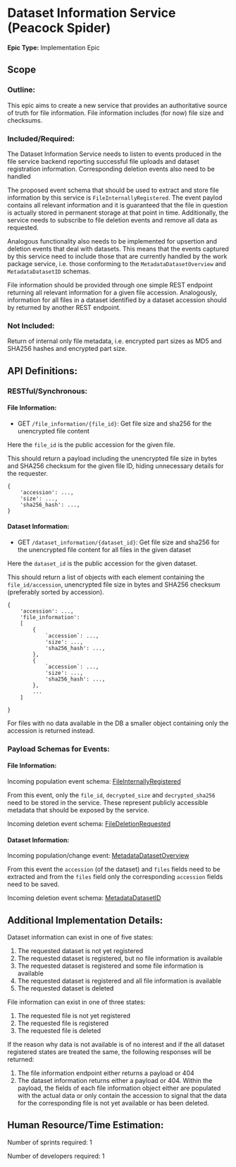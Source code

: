 # Dataset Information Service (Peacock Spider)
**Epic Type:** Implementation Epic

## Scope
### Outline:

This epic aims to create a new service that provides an authoritative source of truth for file information.
File information includes (for now) file size and checksums.

### Included/Required:
    
The Dataset Information Service needs to listen to events produced in the file service backend reporting successful file uploads and dataset registration information.
Corresponding deletion events also need to be handled

The proposed event schema that should be used to extract and store file information by this service is `FileInternallyRegistered`.
The event paylod contains all relevant information and it is guaranteed that the file in question is actually stored in permanent storage at that point in time.
Additionally, the service needs to subscribe to file deletion events and remove all data as requested.

Analogous functionality also needs to be implemented for upsertion and deletion events that deal with datasets. This means that the events captured by this service need to include those that are currently handled by the work package service, i.e. those conforming to the `MetadataDatasetOverview` and `MetadataDatasetID` schemas. 

File information should be provided through one simple REST endpoint returning all relevant information for a given file accession.
Analogously, information for all files in a dataset identified by a dataset accession should by returned by another REST endpoint.

### Not Included:
 
Return of internal only file metadata, i.e. encrypted part sizes as MD5 and SHA256 hashes and encrypted part size.

## API Definitions:

### RESTful/Synchronous:

#### File Information:
- GET `/file_information/{file_id}`: Get file size and sha256 for the unencrypted file content

Here the `file_id` is the public accession for the given file.

This should return a payload including the unencrypted file size in bytes and SHA256 checksum for the given file ID,
hiding unnecessary details for the requester.
```
{
    'accession': ...,
    'size': ...,
    'sha256_hash': ...,
}
```

#### Dataset Information:
- GET `/dataset_information/{dataset_id}`: Get file size and sha256 for the unencrypted file content for all files in the given dataset

Here the `dataset_id` is the public accession for the given dataset.

This should return a list of objects with each element containing the `file_id/accession`, unencrypted file size in bytes and SHA256 checksum (preferably sorted by accession).
```
{
    'accession': ...,
    'file_information':
    [
        {
            `accession`: ...,    
            'size': ...,
            'sha256_hash': ...,
        },
        {
            `accession`: ...,    
            'size': ...,
            'sha256_hash': ...,
        },
        ...
    ]

}
```

For files with no data available in the DB a smaller object containing only the accession is returned instead.

### Payload Schemas for Events:

#### File Information:
Incoming population event schema: [FileInternallyRegistered](https://github.com/ghga-de/ghga-event-schemas/blob/faf00f361facc4195f2b9e9a0a69ec9645464bc3/src/ghga_event_schemas/pydantic_.py#L270-L273)

From this event, only the `file_id`, `decrypted_size` and `decrypted_sha256` need to be stored in the service.
These represent publicly accessible metadata that should be exposed by the service.

Incoming deletion event schema: [FileDeletionRequested](https://github.com/ghga-de/ghga-event-schemas/blob/faf00f361facc4195f2b9e9a0a69ec9645464bc3/src/ghga_event_schemas/pydantic_.py#L372-L381)

#### Dataset Information:

Incoming population/change event: [MetadataDatasetOverview](https://github.com/ghga-de/ghga-event-schemas/blob/54467290f2b61f2826de13a9aa78181ac38a08b8/src/ghga_event_schemas/pydantic_.py#L75-L89)

From this event the `accession` (of the dataset) and `files` fields need to be extracted and from the `files` field only the corresponding `accession` fields need to be saved.

Incoming deletion event schema: [MetadataDatasetID](https://github.com/ghga-de/ghga-event-schemas/blob/54467290f2b61f2826de13a9aa78181ac38a08b8/src/ghga_event_schemas/pydantic_.py#L51-L54)

## Additional Implementation Details:

Dataset information can exist in one of five states:

1) The requested dataset is not yet registered
2) The requested dataset is registered, but no file information is available
3) The requested dataset is registered and some file information is available
4) The requested dataset is registered and all file information is available
5) The requested dataset is deleted

File information can exist in one of three states:

1) The requested file is not yet registered
2) The requested file is registered
3) The requested file is deleted

If the reason why data is not available is of no interest and if the all dataset registered states are treated the same, the following responses will be returned:

1) The file information endpoint either returns a payload or 404
2) The dataset information returns either a payload or 404.
Within the payload, the fields of each file information object either are populated with the actual data or only contain the accession to signal that the data for the corresponding file is not yet available or has been deleted. 

## Human Resource/Time Estimation:

Number of sprints required: 1

Number of developers required: 1
